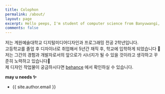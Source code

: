 ```yaml
---
title: Colophon
permalink: /about/
layout: page
excerpt: Hello peeps, I'm student of computer science from Banyuwangi, living in Jogjakarta. This blog for documentation about my programming journey, running on jekyll, hosting on netlify and using my own simple theme.
comments: false
---
```


저는 계원예술대학교 디지털미디어디자인과 프로그래밍 전공 2학년입니다.<br>
고등학교를 졸업 후 디자이너로 취업해서 5년간 재직 후, 학교에 입학하게 되었습니다 🎒<br>
저는 그간의 경험과 개발자로서의 앞으로가 시너지가 될 수 있을 것이라고 생각하고 꾸준히 노력하고 있습니다📍<br>
제 디자인 작업물이 궁금하시다면 [behance](https://www.behance.net/designerleeyy) 에서 확인하실 수 있습니다.<br>

**may u needs ✨**

- {{ site.author.email }}
